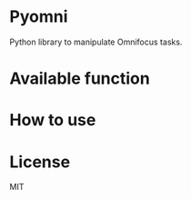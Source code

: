 # Pyomni
Python library to manipulate Omnifocus tasks.

# Available function

# How to use

# License
MIT